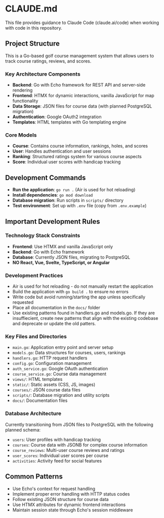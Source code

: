 # CLAUDE.md

This file provides guidance to Claude Code (claude.ai/code) when working with code in this repository.

## Project Structure

This is a Go-based golf course management system that allows users to track course ratings, reviews, and scores.

### Key Architecture Components

- **Backend**: Go with Echo framework for REST API and server-side rendering
- **Frontend**: HTMX for dynamic interactions, vanilla JavaScript for map functionality
- **Data Storage**: JSON files for course data (with planned PostgreSQL migration)
- **Authentication**: Google OAuth2 integration
- **Templates**: HTML templates with Go templating engine

### Core Models

- **Course**: Contains course information, rankings, holes, and scores
- **User**: Handles authentication and user sessions
- **Ranking**: Structured ratings system for various course aspects
- **Score**: Individual user scores with handicap tracking

## Development Commands

- **Run the application**: `go run .` (Air is used for hot reloading)
- **Install dependencies**: `go mod download`
- **Database migration**: Run scripts in `scripts/` directory
- **Test environment**: Set up with `.env` file (copy from `.env.example`)

## Important Development Rules

### Technology Stack Constraints
- **Frontend**: Use HTMX and vanilla JavaScript only
- **Backend**: Go with Echo framework
- **Database**: Currently JSON files, migrating to PostgreSQL
- **NO React, Vue, Svelte, TypeScript, or Angular**

### Development Practices
- Air is used for hot reloading - do not manually restart the application
- Build the application with `go build .` to ensure no errors
- Write code but avoid running/starting the app unless specifically requested
- Place all documentation in the `docs/` folder
- Use existing patterns found in handlers.go and models.go. If they are insuffiecient, create new patterns that align with the existing codebase and deprecate or update the old patters.

### Key Files and Directories

- `main.go`: Application entry point and server setup
- `models.go`: Data structures for courses, users, rankings
- `handlers.go`: HTTP request handlers
- `config.go`: Configuration management
- `auth_service.go`: Google OAuth authentication
- `course_service.go`: Course data management
- `views/`: HTML templates
- `static/`: Static assets (CSS, JS, images)
- `courses/`: JSON course data files
- `scripts/`: Database migration and utility scripts
- `docs/`: Documentation files

### Database Architecture

Currently transitioning from JSON files to PostgreSQL with the following planned schema:
- `users`: User profiles with handicap tracking
- `courses`: Course data with JSONB for complex course information
- `course_reviews`: Multi-user course reviews and ratings
- `user_scores`: Individual user scores per course
- `activities`: Activity feed for social features

## Common Patterns

- Use Echo's context for request handling
- Implement proper error handling with HTTP status codes
- Follow existing JSON structure for course data
- Use HTMX attributes for dynamic frontend interactions
- Maintain session state through Echo's session middleware